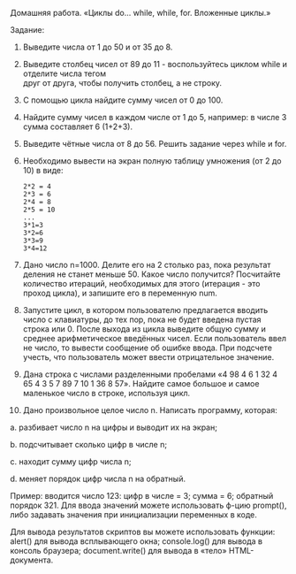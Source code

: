 Домашняя работа.
«Циклы do... while, while, for. Вложенные циклы.»

Задание:

1. Выведите числа от 1 до 50 и от 35 до 8.

2. Выведите столбец чисел от 89 до 11 - воспользуйтесь циклом while и отделите числа
тегом <br /> друг от друга, чтобы получить столбец, а не строку.

3. С помощью цикла найдите сумму чисел от 0 до 100.

4. Найдите сумму чисел в каждом числе от 1 до 5, например: в числе 3 сумма составляет 6
(1+2+3).
 
5. Выведите чётные числа от 8 до 56. Решить задание через while и for.

6. Необходимо вывести на экран полную таблицу умножения (от 2 до 10) в виде:
    ```
    2*2 = 4
    2*3 = 6
    2*4 = 8
    2*5 = 10
    ...
    3*1=3
    3*2=6
    3*3=9
    3*4=12
    ```

7. Дано число n=1000. Делите его на 2 столько раз, пока результат деления не станет
меньше 50. Какое число получится? Посчитайте количество итераций, необходимых
для этого (итерация - это проход цикла), и запишите его в переменную num.

8. Запустите цикл, в котором пользователю предлагается вводить число с клавиатуры, до
тех пор, пока не будет введена пустая строка или 0. После выхода из цикла выведите
общую сумму и среднее арифметическое введённых чисел. Если пользователь ввел не
число, то вывести сообщение об ошибке ввода. При подсчете учесть, что пользователь
может ввести отрицательное значение.

9. Дана строка с числами разделенными пробелами «4 98 4 6 1 32 4 65 4 3 5 7 89 7 10 1 36 8 57». Найдите самое большое и самое маленькое число в строке, используя цикл.

10. Дано произвольное целое число n. Написать программу, которая:

a. разбивает число n на цифры и выводит их на экран;

b. подсчитывает сколько цифр в числе n;

c. находит сумму цифр числа n;

d. меняет порядок цифр числа n на обратный.

Пример: вводится число 123: цифр в числе = 3; сумма = 6; обратный порядок 321.
Для ввода значений можете использовать ф-цию prompt(), либо задавать значения при
инициализации переменных в коде.

Для вывода результатов скриптов вы можете использовать функции: alert() для вывода
всплывающего окна; console.log() для вывода в консоль браузера; document.write() для вывода
в «тело» HTML-документа.


